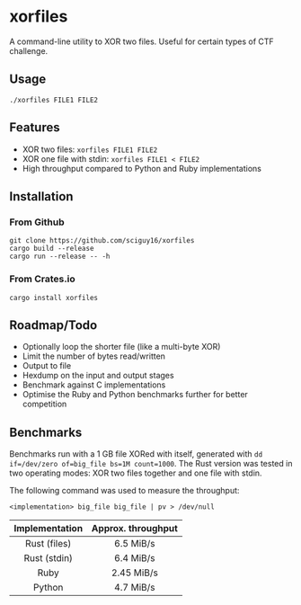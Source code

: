 # xorfiles
A command-line utility to XOR two files. Useful for certain types of
CTF challenge.

## Usage
`./xorfiles FILE1 FILE2`

## Features
* XOR two files: `xorfiles FILE1 FILE2`
* XOR one file with stdin: `xorfiles FILE1 < FILE2`
* High throughput compared to Python and Ruby implementations

## Installation

### From Github
```
git clone https://github.com/sciguy16/xorfiles
cargo build --release
cargo run --release -- -h
```

### From Crates.io
```
cargo install xorfiles
```

## Roadmap/Todo
* Optionally loop the shorter file (like a multi-byte XOR)
* Limit the number of bytes read/written
* Output to file
* Hexdump on the input and output stages
* Benchmark against C implementations
* Optimise the Ruby and Python benchmarks further for better competition

## Benchmarks
Benchmarks run with a 1 GB file XORed with itself, generated with
`dd if=/dev/zero of=big_file bs=1M count=1000`. The Rust version was
tested in two operating modes: XOR two files together and one file with
 stdin.

The following command was used to measure the throughput:
```
<implementation> big_file big_file | pv > /dev/null
```

| Implementation | Approx. throughput |
|:--------------:|:------------------:|
| Rust (files)   | 6.5 MiB/s          |
| Rust (stdin)   | 6.4 MiB/s          |
| Ruby           | 2.45 MiB/s         |
| Python         | 4.7 MiB/s          |
